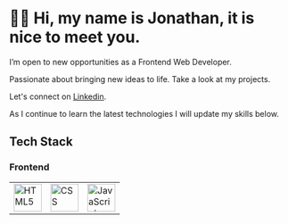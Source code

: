 <div id="bio">
  <h1>👋🏻 Hi, my name is Jonathan, it is nice to meet you.</h1>
  <p>I’m open to new opportunities as a Frontend Web Developer.</p>
  <p>Passionate about bringing new ideas to life. Take a look at my projects.</p>
  <p>Let's connect on <a href="https://www.linkedin.com/in/jonathangillman01/" target="_blank">Linkedin</a>.</p>
  <p>As I continue to learn the latest technologies I will update my skills below.</p>
</div>

<div id="skills">
  <h2>Tech Stack</h2>
  
  <h3>Frontend</h3>
  <table>
    <tr>
      <td><img src="https://user-images.githubusercontent.com/25181517/192158954-f88b5814-d510-4564-b285-dff7d6400dad.png" alt="HTML5" width="50px" height="50px"></td>
      <td><img src="https://user-images.githubusercontent.com/25181517/183898674-75a4a1b1-f960-4ea9-abcb-637170a00a75.png" alt="CSS" width="50px" height="50px"></td>    
      <td><img src="https://user-images.githubusercontent.com/25181517/117447155-6a868a00-af3d-11eb-9cfe-245df15c9f3f.png" alt="JavaScript" width="50px" height="50px">
      </td>          
    </tr>
  </table>
</div>

